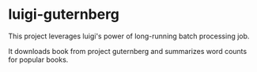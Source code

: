 # luigi-guternberg

This project leverages luigi's power of long-running batch processing job.

It downloads book from project guternberg and summarizes word counts for popular books.
